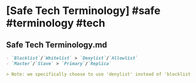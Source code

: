 # [Safe Tech Terminology] #safe #terminology #tech

## Safe Tech Terminology.md

```markdown
- `Blacklist`/`Whitelist` > `Denylist`/`Allowlist`
- `Master`/`Slave` > `Primary`/`Replica`

> Note: we specifically choose to use 'denylist' instead of 'blocklist' as it is harder to be misheard (depending on the accent of the person speaking).
```

